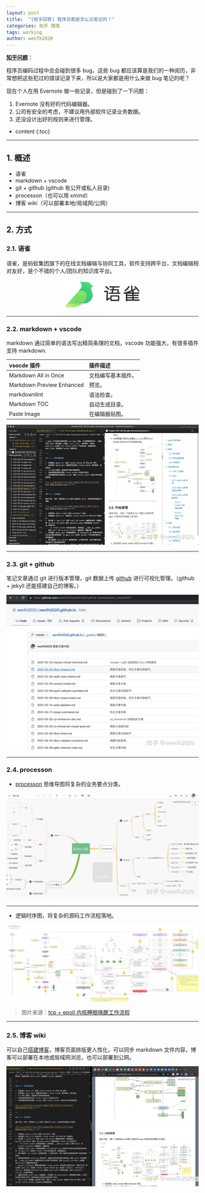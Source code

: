 ```yaml
---
layout: post
title:  "[知乎回答] 程序员都是怎么记笔记的？"
categories: 知乎 随笔
tags: working
author: wenfh2020
---
```


[**知乎问题**](https://www.zhihu.com/question/26229037/answer/2261258741)：

程序员编码过程中总会碰到很多 bug，这些 bug 都应该算是我们的一种阅历，非常想把这些犯过的错误记录下来，所以说大家都是用什么来做 bug 笔记的呢？

现在个人在用 Evernote 做一些记录，但是碰到了一下问题：
1. Evernote 没有好的代码编辑器。
2. 公司有安全的考虑，不建议用外部软件记录业务数据。
3. 还没设计出好的规则来进行管理。




* content
{:toc}

---

## 1. 概述

* 语雀
* markdown + vscode
* git + github (github 有公开或私人目录)
* processon（也可以用 xmind）
* 博客 wiki（可以部署本地/局域网/公网）

---

## 2. 方式

### 2.1. 语雀

语雀，是蚂蚁集团旗下的在线文档编辑与协同工具，软件支持跨平台，文档编辑相对友好，是个不错的个人/团队的知识库平台。

<div align=center><img src="/images/2023-02-16-12-37-07.png" width=40%/></div>

---

### 2.2. markdown + vscode

markdown 通过简单的语法写出精简条理的文档，vscode 功能强大，有很多插件支持 markdown.

| vsocde 插件               | 插件描述           |
| :------------------------ | :----------------- |
| Markdown All in Once      | 文档编写基本插件。 |
| Markdown Preview Enhanced | 预览。             |
| markdownlint              | 语法检查。         |
| Markdown TOC              | 自动生成目录。     |
| Paste Image               | 在编辑器贴图。     |

<div align=center><img src="/images/2021-12-31-10-16-46.png" data-action="zoom"/></div>

---

### 2.3. git + github

笔记文章通过 git 进行版本管理，git 数据上传 [github](https://github.com/wenfh2020/wenfh2020.github.io/tree/master/_posts) 进行可视化管理。（github + jekyll 还能搭建自己的博客。）

<div align=center><img src="/images/2021-12-31-10-17-46.png" data-action="zoom"/></div>

---

### 2.4. processon

* [processon](https://processon.com/u/56e76de5e4b05387d036f99e/profile) 思维导图将复杂的业务要点分类。

<div align=center><img src="/images/2021-12-31-10-18-34.png" data-action="zoom"/></div>

---

* 逻辑时序图，将复杂的源码工作流程落地。

<div align=center><img src="/images/2021-12-31-12-44-05.png" data-action="zoom"/></div>

> 图片来源：[tcp + epoll 内核睡眠唤醒工作流程](https://wenfh2020.com/2021/12/16/tcp-epoll-wakeup/)

---

### 2.5. 博客 wiki

可以自己[搭建博客](https://wenfh2020.com/2020/02/17/make-blog/)，博客页面排版更人性化，可以同步 markdown 文件内容，博客可以部署在本地或局域网浏览，也可以部署到公网。

<div align=center><img src="/images/2021-12-31-10-20-53.png" data-action="zoom"/></div>
